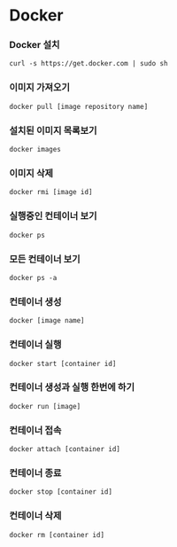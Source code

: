 # Docker

### Docker 설치
```shell
curl -s https://get.docker.com | sudo sh
```

### 이미지 가져오기
```shell
docker pull [image repository name]
```

### 설치된 이미지 목록보기
```shell
docker images
```

### 이미지 삭제 
```shell
docker rmi [image id]
```

### 실행중인 컨테이너 보기
```shell
docker ps
```

### 모든 컨테이너 보기
```shell
docker ps -a
```

### 컨테이너 생성
```shell
docker [image name]
```

### 컨테이너 실행
```shell
docker start [container id]
```

### 컨테이너 생성과 실행 한번에 하기
```shell
docker run [image]
```

### 컨테이너 접속
```shell
docker attach [container id]
```

### 컨테이너 종료
```shell
docker stop [container id]
```

### 컨테이너 삭제
```shell
docker rm [container id]
```
